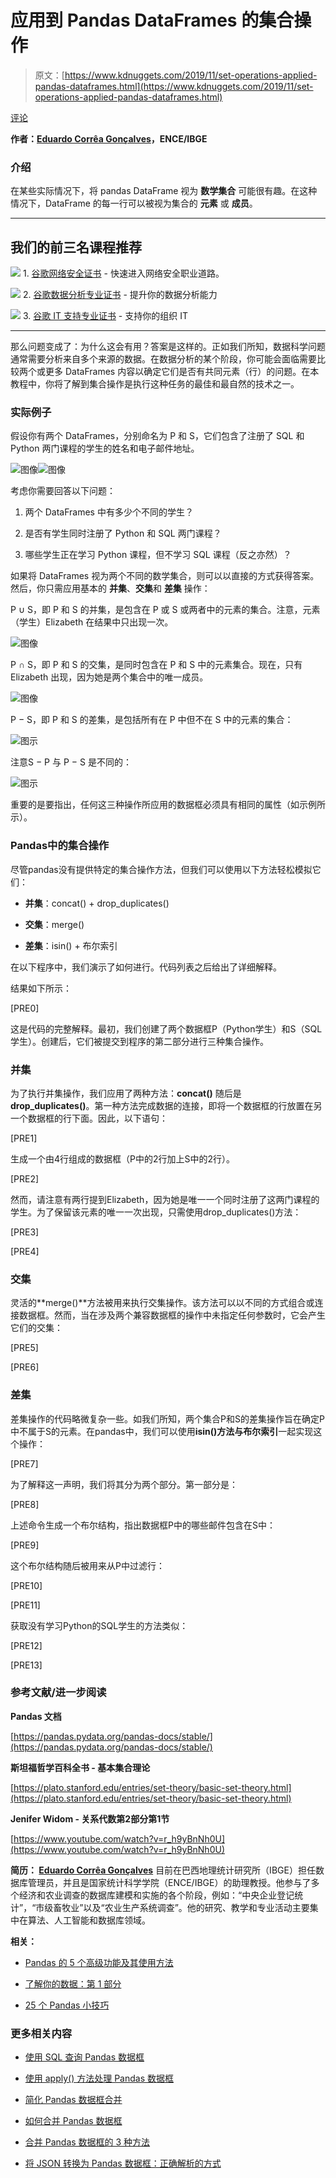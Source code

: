 # 应用到 Pandas DataFrames 的集合操作

> 原文：[https://www.kdnuggets.com/2019/11/set-operations-applied-pandas-dataframes.html](https://www.kdnuggets.com/2019/11/set-operations-applied-pandas-dataframes.html)

[评论](#comments)

**作者：[Eduardo Corrêa Gonçalves](https://www.researchgate.net/profile/Eduardo_Goncalves17)，ENCE/IBGE**

### 介绍

在某些实际情况下，将 pandas DataFrame 视为 **数学集合** 可能很有趣。在这种情况下，DataFrame 的每一行可以被视为集合的 **元素** 或 **成员**。

* * *

## 我们的前三名课程推荐

![](../Images/0244c01ba9267c002ef39d4907e0b8fb.png) 1\. [谷歌网络安全证书](https://www.kdnuggets.com/google-cybersecurity) - 快速进入网络安全职业道路。

![](../Images/e225c49c3c91745821c8c0368bf04711.png) 2\. [谷歌数据分析专业证书](https://www.kdnuggets.com/google-data-analytics) - 提升你的数据分析能力

![](../Images/0244c01ba9267c002ef39d4907e0b8fb.png) 3\. [谷歌 IT 支持专业证书](https://www.kdnuggets.com/google-itsupport) - 支持你的组织 IT

* * *

那么问题变成了：为什么这会有用？答案是这样的。正如我们所知，数据科学问题通常需要分析来自多个来源的数据。在数据分析的某个阶段，你可能会面临需要比较两个或更多 DataFrames 内容以确定它们是否有共同元素（行）的问题。在本教程中，你将了解到集合操作是执行这种任务的最佳和最自然的技术之一。

### 实际例子

假设你有两个 DataFrames，分别命名为 P 和 S，它们包含了注册了 SQL 和 Python 两门课程的学生的姓名和电子邮件地址。

![图像](../Images/a6a3df6dea2d135e34c3bc8c517f24f0.png)![图像](../Images/bbf6fee30f92261470e8da08ebd0f29b.png)

考虑你需要回答以下问题：

1.  两个 DataFrames 中有多少个不同的学生？

1.  是否有学生同时注册了 Python 和 SQL 两门课程？

1.  哪些学生正在学习 Python 课程，但不学习 SQL 课程（反之亦然）？

如果将 DataFrames 视为两个不同的数学集合，则可以以直接的方式获得答案。然后，你只需应用基本的 **并集**、**交集**和 **差集** 操作：

P ∪ S，即 P 和 S 的并集，是包含在 P 或 S 或两者中的元素的集合。注意，元素（学生）Elizabeth 在结果中只出现一次。

![图像](../Images/f95c23f5e568a2505b219b35f75f905a.png)

P ∩ S，即 P 和 S 的交集，是同时包含在 P 和 S 中的元素集合。现在，只有 Elizabeth 出现，因为她是两个集合中的唯一成员。

![图像](../Images/bf379304640b60f3bc5dfa4a1f7cba76.png)

P − S，即 P 和 S 的差集，是包括所有在 P 中但不在 S 中的元素的集合：

![图示](../Images/842ac2a9f6a32fc97fdb3e8c2f868293.png)

注意S − P 与 P − S 是不同的：

![图示](../Images/af2e6f3d74aed541a4d35629658c4c71.png)

重要的是要指出，任何这三种操作所应用的数据框必须具有相同的属性（如示例所示）。

### Pandas中的集合操作

尽管pandas没有提供特定的集合操作方法，但我们可以使用以下方法轻松模拟它们：

+   **并集**：concat() + drop_duplicates()

+   **交集**：merge()

+   **差集**：isin() + 布尔索引

在以下程序中，我们演示了如何进行。代码列表之后给出了详细解释。

结果如下所示：

[PRE0]

这是代码的完整解释。最初，我们创建了两个数据框P（Python学生）和S（SQL学生）。创建后，它们被提交到程序的第二部分进行三种集合操作。

### 并集

为了执行并集操作，我们应用了两种方法：**concat()** 随后是 **drop_duplicates()**。第一种方法完成数据的连接，即将一个数据框的行放置在另一个数据框的行下面。因此，以下语句：

[PRE1]

生成一个由4行组成的数据框（P中的2行加上S中的2行）。

[PRE2]

然而，请注意有两行提到Elizabeth，因为她是唯一一个同时注册了这两门课程的学生。为了保留该元素的唯一一次出现，只需使用drop_duplicates()方法：

[PRE3]

[PRE4]

### 交集

灵活的**merge()**方法被用来执行交集操作。该方法可以以不同的方式组合或连接数据框。然而，当在涉及两个兼容数据框的操作中未指定任何参数时，它会产生它们的交集：

[PRE5]

[PRE6]

### 差集

差集操作的代码略微复杂一些。如我们所知，两个集合P和S的差集操作旨在确定P中不属于S的元素。在pandas中，我们可以使用**isin()**方法与**布尔索引**一起实现这个操作：

[PRE7]

为了解释这一声明，我们将其分为两个部分。第一部分是：

[PRE8]

上述命令生成一个布尔结构，指出数据框P中的哪些邮件包含在S中：

[PRE9]

这个布尔结构随后被用来从P中过滤行：

[PRE10]

[PRE11]

获取没有学习Python的SQL学生的方法类似：

[PRE12]

[PRE13]

### 参考文献/进一步阅读

**Pandas 文档**

[https://pandas.pydata.org/pandas-docs/stable/](https://pandas.pydata.org/pandas-docs/stable/)

**斯坦福哲学百科全书 - 基本集合理论**

[https://plato.stanford.edu/entries/set-theory/basic-set-theory.html](https://plato.stanford.edu/entries/set-theory/basic-set-theory.html)

**Jenifer Widom - 关系代数第2部分第1节**

[https://www.youtube.com/watch?v=r_h9yBnNh0U](https://www.youtube.com/watch?v=r_h9yBnNh0U)

**简历： [Eduardo Corrêa Gonçalves](https://www.researchgate.net/profile/Eduardo_Goncalves17)** 目前在巴西地理统计研究所（IBGE）担任数据库管理员，并且是国家统计科学学院（ENCE/IBGE）的助理教授。他参与了多个经济和农业调查的数据库建模和实施的各个阶段，例如：“中央企业登记统计”，“市级畜牧业”以及“农业生产系统调查”。他的研究、教学和专业活动主要集中在算法、人工智能和数据库领域。

**相关：**

+   [Pandas 的 5 个高级功能及其使用方法](/2019/10/5-advanced-features-pandas.html)

+   [了解你的数据：第 1 部分](/2019/09/know-data-part-1.html)

+   [25 个 Pandas 小技巧](/2019/08/25-tricks-pandas.html)

### 更多相关内容

+   [使用 SQL 查询 Pandas 数据框](https://www.kdnuggets.com/2021/10/query-pandas-dataframes-sql.html)

+   [使用 apply() 方法处理 Pandas 数据框](https://www.kdnuggets.com/2022/07/apply-method-pandas-dataframes.html)

+   [简化 Pandas 数据框合并](https://www.kdnuggets.com/2022/09/combining-pandas-dataframes-made-simple.html)

+   [如何合并 Pandas 数据框](https://www.kdnuggets.com/2023/01/merge-pandas-dataframes.html)

+   [合并 Pandas 数据框的 3 种方法](https://www.kdnuggets.com/2023/03/3-ways-merge-pandas-dataframes.html)

+   [将 JSON 转换为 Pandas 数据框：正确解析的方式](https://www.kdnuggets.com/converting-jsons-to-pandas-dataframes-parsing-them-the-right-way)
